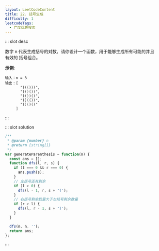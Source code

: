 ```yaml
---
layout: LeetCodeContent
title: 22. 括号生成
difficulty: 1
leetcodeTags:
  - 广度优先搜索
---
```



::: slot desc

数字 n 代表生成括号的对数，请你设计一个函数，用于能够生成所有可能的并且 有效的 括号组合。

 

**示例**:

```
输入：n = 3
输出：[
       "((()))",
       "(()())",
       "(())()",
       "()(())",
       "()()()"
     ]
```
:::


::: slot solution

```javascript
/**
 * @param {number} n
 * @return {string[]}
 */
var generateParenthesis = function(n) {
  const ans = [];
  function dfs(l, r, s) {
    if (l === 0 && r === 0) {
      ans.push(s); 
    }
    // 左括号还有剩余
    if (l > 0) {
      dfs(l - 1, r, s + '(');
    }
    // 右括号剩余数量大于左括号剩余数量
    if (r > l) {
      dfs(l, r - 1, s + ')');
    }
  }

  dfs(n, n, '');
  return ans;
};
```

:::